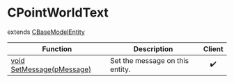 # CPointWorldText
extends [CBaseModelEntity](../CBaseModelEntity)

Function|Description|Client
--|--|:--:
[void SetMessage(pMessage)](SetMessage)|Set the message on this entity.|✔️
